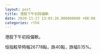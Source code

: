 ```yaml
---
layout: post
title: 港股下午初段偏軟
date: 2020-11-27 13:03:26.000000000 +08:00
categories: rthk
---
```


港股下午初段偏軟。

恒指較早時報26778點，跌40點，跌幅0.15%。
